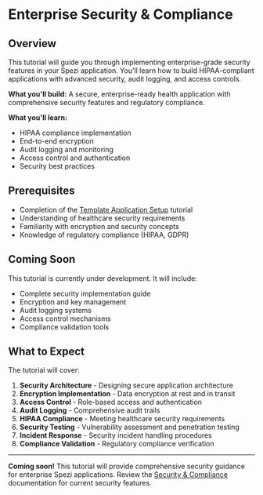 # Enterprise Security & Compliance

## Overview

This tutorial will guide you through implementing enterprise-grade security features in your Spezi application. You'll learn how to build HIPAA-compliant applications with advanced security, audit logging, and access controls.

**What you'll build:** A secure, enterprise-ready health application with comprehensive security features and regulatory compliance.

**What you'll learn:**
- HIPAA compliance implementation
- End-to-end encryption
- Audit logging and monitoring
- Access control and authentication
- Security best practices

## Prerequisites

- Completion of the [Template Application Setup](template-application-setup.md) tutorial
- Understanding of healthcare security requirements
- Familiarity with encryption and security concepts
- Knowledge of regulatory compliance (HIPAA, GDPR)

## Coming Soon

This tutorial is currently under development. It will include:

- Complete security implementation guide
- Encryption and key management
- Audit logging systems
- Access control mechanisms
- Compliance validation tools

## What to Expect

The tutorial will cover:

1. **Security Architecture** - Designing secure application architecture
2. **Encryption Implementation** - Data encryption at rest and in transit
3. **Access Control** - Role-based access and authentication
4. **Audit Logging** - Comprehensive audit trails
5. **HIPAA Compliance** - Meeting healthcare security requirements
6. **Security Testing** - Vulnerability assessment and penetration testing
7. **Incident Response** - Security incident handling procedures
8. **Compliance Validation** - Regulatory compliance verification

---

**Coming soon!** This tutorial will provide comprehensive security guidance for enterprise Spezi applications. Review the [Security & Compliance](../modules/advanced-modules.md#security--compliance) documentation for current security features. 